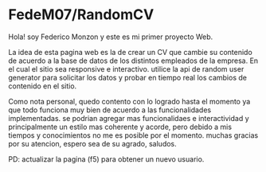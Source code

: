 # FedeM07/RandomCV

Hola! soy Federico Monzon y este es mi primer proyecto Web.

La idea de esta pagina web es la de crear un CV que cambie su contenido de acuerdo a la base de datos de los distintos empleados de la empresa.
 En el cual el sitio sea responsive e interactivo.
 utilice la api de random user generator para solicitar los datos y probar en tiempo real los cambios de contenido en el sitio.

Como nota personal, quedo contento con lo logrado hasta el momento ya que todo funciona muy bien de acuerdo a las funcionalidades implementadas.
 se podrian agregar mas funcionalidaes e interactividad y principalmente un estilo mas coherente y acorde, pero debido a mis tiempos y conocimientos
 no me es posible por el momento.
 muchas gracias por su atencion, espero sea de su agrado, saludos.
 
PD: actualizar la pagina (f5) para obtener un nuevo usuario.
